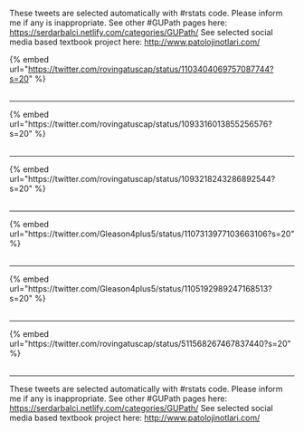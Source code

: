 

These tweets are selected automatically with #rstats code. Please inform me if any is inappropriate.
See other #GUPath pages here: https://serdarbalci.netlify.com/categories/GUPath/ 
See selected social media based textbook project here: http://www.patolojinotlari.com/

{% embed url="https://twitter.com/rovingatuscap/status/1103404069757087744?s=20" %}<br>
<br>
<hr>
{% embed url="https://twitter.com/rovingatuscap/status/1093316013855256576?s=20" %}<br>
<br>
<hr>
{% embed url="https://twitter.com/rovingatuscap/status/1093218243286892544?s=20" %}<br>
<br>
<hr>
{% embed url="https://twitter.com/Gleason4plus5/status/1107313977103663106?s=20" %}<br>
<br>
<hr>
{% embed url="https://twitter.com/Gleason4plus5/status/1105192989247168513?s=20" %}<br>
<br>
<hr>
{% embed url="https://twitter.com/rovingatuscap/status/511568267467837440?s=20" %}<br>
<br>
<hr>


These tweets are selected automatically with #rstats code. Please inform me if any is inappropriate.
See other #GUPath pages here: https://serdarbalci.netlify.com/categories/GUPath/ 
See selected social media based textbook project here: http://www.patolojinotlari.com/
